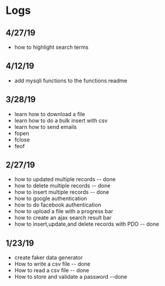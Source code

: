 # Logs

## 4/27/19
- how to highlight search terms

## 4/12/19
- add mysqli functions to the functions readme

## 3/28/19
- learn how to download a file
- learn how to do a bulk insert with csv
- learn how to send emails
- fopen
- fclose
- feof

## 2/27/19
- how to updated multiple records -- done
- how to delete multiple records -- done
- how to insert multiple records -- done
- how to google authentication
- how to do facebook authentication
- how to upload a file with a progress bar
- how to create an ajax search result bar
- how to insert,update,and delete records with PDO -- done

## 1/23/19
- create faker data generator
- How to write a csv file -- done
- How to read a csv file -- done
- How to store and validate a password --done
